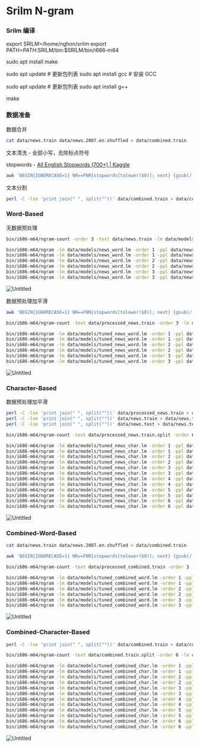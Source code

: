 # Srilm N-gram

### Srilm 编译

export SRILM=/home/nghon/srilm
export PATH=$PATH:$SRILM/bin:$SRILM/bin/i686-m64

sudo apt install make

sudo apt update  # 更新包列表
sudo apt install gcc  # 安装 GCC

sudo apt update  # 更新包列表
sudo apt install g++

make

### 数据准备

数据合并

```bash
cat data/news.train data/news.2007.en.shuffled > data/combined.train
```

文本清洗 - 全部小写，去除标点符号

stopwords - [All English Stopwords (700+) | Kaggle](https://www.kaggle.com/datasets/rowhitswami/stopwords)

```bash
awk 'BEGIN{IGNORECASE=1} NR==FNR{stopwords[tolower($0)]; next} {gsub(/[[:punct:]]/, ""); for (i=1; i<=NF; i++) {word=tolower($i); if (!(word in stopwords)) printf word" "} print ""}' data/stopwords.txt data/news.train > data/processed_news.train
```

文本分割

```bash
perl -C -lne 'print join(" ", split(""))' data/combined.train > data/combined.train.split
```

### **Word-Based**

无数据预处理

```bash
bin/i686-m64/ngram-count -order 3 -text data/news.train -lm data/models/news_word.lm

bin/i686-m64/ngram -lm data/models/news_word.lm -order 1 -ppl data/news.train
bin/i686-m64/ngram -lm data/models/news_word.lm -order 1 -ppl data/news.test
bin/i686-m64/ngram -lm data/models/news_word.lm -order 2 -ppl data/news.train
bin/i686-m64/ngram -lm data/models/news_word.lm -order 2 -ppl data/news.test
bin/i686-m64/ngram -lm data/models/news_word.lm -order 3 -ppl data/news.train
bin/i686-m64/ngram -lm data/models/news_word.lm -order 3 -ppl data/news.test
```

![Untitled](Srilm%20N-gram%20aad686f95c6d47e6b00f2d29f5a4dd67/Untitled.png)

数据预处理加平滑

```bash
awk 'BEGIN{IGNORECASE=1} NR==FNR{stopwords[tolower($0)]; next} {gsub(/[[:punct:]]/, ""); for (i=1; i<=NF; i++) {word=tolower($i); if (!(word in stopwords)) printf word" "} print ""}' data/stopwords.txt data/news.train > data/processed_news.train
```

```bash
bin/i686-m64/ngram-count -text data/processed_news.train -order 3 -lm data/models/tuned_news_word.lm -kndiscount -interpolate -gt3min 1 -gt4min 1 -gt5min 1 -gt6min 1 -unk -map-unk "<unk>"

bin/i686-m64/ngram -lm data/models/tuned_news_word.lm -order 1 -ppl data/news.train
bin/i686-m64/ngram -lm data/models/tuned_news_word.lm -order 1 -ppl data/news.test
bin/i686-m64/ngram -lm data/models/tuned_news_word.lm -order 2 -ppl data/news.train
bin/i686-m64/ngram -lm data/models/tuned_news_word.lm -order 2 -ppl data/news.test
bin/i686-m64/ngram -lm data/models/tuned_news_word.lm -order 3 -ppl data/news.train
bin/i686-m64/ngram -lm data/models/tuned_news_word.lm -order 3 -ppl data/news.test
```

![Untitled](Srilm%20N-gram%20aad686f95c6d47e6b00f2d29f5a4dd67/Untitled%201.png)

### Character-Based

数据预处理加平滑

```bash
perl -C -lne 'print join(" ", split(""))' data/processed_news.train > data/processed_news.train.split
perl -C -lne 'print join(" ", split(""))' data/news.train > data/news.train.split
perl -C -lne 'print join(" ", split(""))' data/news.test > data/news.test.split
```

```bash
bin/i686-m64/ngram-count -text data/processed_news.train.split -order 6 -lm data/models/tuned_news_char.lm -kndiscount
```

```bash
bin/i686-m64/ngram -lm data/models/tuned_news_char.lm -order 1 -ppl data/news.train.split
bin/i686-m64/ngram -lm data/models/tuned_news_char.lm -order 1 -ppl data/news.test.split
bin/i686-m64/ngram -lm data/models/tuned_news_char.lm -order 2 -ppl data/news.train.split
bin/i686-m64/ngram -lm data/models/tuned_news_char.lm -order 2 -ppl data/news.test.split
bin/i686-m64/ngram -lm data/models/tuned_news_char.lm -order 3 -ppl data/news.train.split
bin/i686-m64/ngram -lm data/models/tuned_news_char.lm -order 3 -ppl data/news.test.split
bin/i686-m64/ngram -lm data/models/tuned_news_char.lm -order 4 -ppl data/news.train.split
bin/i686-m64/ngram -lm data/models/tuned_news_char.lm -order 4 -ppl data/news.test.split
bin/i686-m64/ngram -lm data/models/tuned_news_char.lm -order 5 -ppl data/news.train.split
bin/i686-m64/ngram -lm data/models/tuned_news_char.lm -order 5 -ppl data/news.test.split
bin/i686-m64/ngram -lm data/models/tuned_news_char.lm -order 6 -ppl data/news.train.split
bin/i686-m64/ngram -lm data/models/tuned_news_char.lm -order 6 -ppl data/news.test.split
```

![Untitled](Srilm%20N-gram%20aad686f95c6d47e6b00f2d29f5a4dd67/Untitled%202.png)

### Combined-Word-Based

```bash
cat data/news.train data/news.2007.en.shuffled > data/combined.train
```

```bash
awk 'BEGIN{IGNORECASE=1} NR==FNR{stopwords[tolower($0)]; next} {gsub(/[[:punct:]]/, ""); for (i=1; i<=NF; i++) {word=tolower($i); if (!(word in stopwords)) printf word" "} print ""}' data/stopwords.txt data/combined.train > data/processed_combined.train
```

```bash
bin/i686-m64/ngram-count -text data/processed_combined.train -order 3 -lm data/models/tuned_combined_word.lm -kndiscount -interpolate -gt3min 1 -gt4min 1 -gt5min 1 -gt6min 1 -unk -map-unk "<unk>"

bin/i686-m64/ngram -lm data/models/tuned_combined_word.lm -order 1 -ppl data/news.train
bin/i686-m64/ngram -lm data/models/tuned_combined_word.lm -order 1 -ppl data/news.test
bin/i686-m64/ngram -lm data/models/tuned_combined_word.lm -order 2 -ppl data/news.train
bin/i686-m64/ngram -lm data/models/tuned_combined_word.lm -order 2 -ppl data/news.test
bin/i686-m64/ngram -lm data/models/tuned_combined_word.lm -order 3 -ppl data/news.train
bin/i686-m64/ngram -lm data/models/tuned_combined_word.lm -order 3 -ppl data/news.test
```

![Untitled](Srilm%20N-gram%20aad686f95c6d47e6b00f2d29f5a4dd67/Untitled%203.png)

### Combined-Character-Based

```bash
perl -C -lne 'print join(" ", split(""))' data/combined.train > data/combined.train.split
```

```bash
bin/i686-m64/ngram-count -text data/combined.train.split -order 6 -lm data/models/tuned_combined_char.lm -kndiscount -interpolate -gt3min 1 -gt4min 1 -gt5min 1 -gt6min 1 -unk -map-unk "<unk>"
```

```bash
bin/i686-m64/ngram -lm data/models/tuned_combined_char.lm -order 1 -ppl data/news.train.split
bin/i686-m64/ngram -lm data/models/tuned_combined_char.lm -order 1 -ppl data/news.test.split
bin/i686-m64/ngram -lm data/models/tuned_combined_char.lm -order 2 -ppl data/news.train.split
bin/i686-m64/ngram -lm data/models/tuned_combined_char.lm -order 2 -ppl data/news.test.split
bin/i686-m64/ngram -lm data/models/tuned_combined_char.lm -order 3 -ppl data/news.train.split
bin/i686-m64/ngram -lm data/models/tuned_combined_char.lm -order 3 -ppl data/news.test.split
bin/i686-m64/ngram -lm data/models/tuned_combined_char.lm -order 4 -ppl data/news.train.split
bin/i686-m64/ngram -lm data/models/tuned_combined_char.lm -order 4 -ppl data/news.test.split
bin/i686-m64/ngram -lm data/models/tuned_combined_char.lm -order 5 -ppl data/news.train.split
bin/i686-m64/ngram -lm data/models/tuned_combined_char.lm -order 5 -ppl data/news.test.split
bin/i686-m64/ngram -lm data/models/tuned_combined_char.lm -order 6 -ppl data/news.train.split
bin/i686-m64/ngram -lm data/models/tuned_combined_char.lm -order 6 -ppl data/news.test.split
```

![Untitled](Srilm%20N-gram%20aad686f95c6d47e6b00f2d29f5a4dd67/Untitled%204.png)
